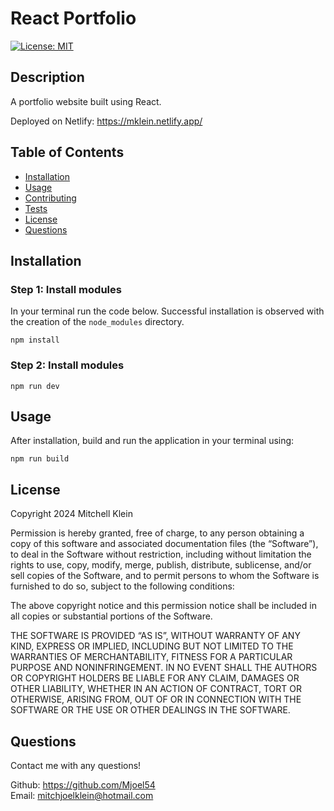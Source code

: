 # React Portfolio

[![License: MIT](https://img.shields.io/badge/License-MIT-yellow.svg)](https://opensource.org/licenses/MIT)

## Description

A portfolio website built using React.

Deployed on Netlify: https://mklein.netlify.app/

## Table of Contents

- [Installation](#installation)
- [Usage](#usage)
- [Contributing](#contributing)
- [Tests](#tests)
- [License](#license)
- [Questions](#questions)

## Installation

### Step 1: Install modules

In your terminal run the code below. Successful installation is observed with the creation of the `node_modules` directory.

```
npm install
```

### Step 2: Install modules

```
npm run dev
```

## Usage

After installation, build and run the application in your terminal using:

```
npm run build
```

## License

Copyright 2024 Mitchell Klein

Permission is hereby granted, free of charge, to any person obtaining a copy of this software and associated documentation files (the “Software”), to deal in the Software without restriction, including without limitation the rights to use, copy, modify, merge, publish, distribute, sublicense, and/or sell copies of the Software, and to permit persons to whom the Software is furnished to do so, subject to the following conditions:

The above copyright notice and this permission notice shall be included in all copies or substantial portions of the Software.

THE SOFTWARE IS PROVIDED “AS IS”, WITHOUT WARRANTY OF ANY KIND, EXPRESS OR IMPLIED, INCLUDING BUT NOT LIMITED TO THE WARRANTIES OF MERCHANTABILITY, FITNESS FOR A PARTICULAR PURPOSE AND NONINFRINGEMENT. IN NO EVENT SHALL THE AUTHORS OR COPYRIGHT HOLDERS BE LIABLE FOR ANY CLAIM, DAMAGES OR OTHER LIABILITY, WHETHER IN AN ACTION OF CONTRACT, TORT OR OTHERWISE, ARISING FROM, OUT OF OR IN CONNECTION WITH THE SOFTWARE OR THE USE OR OTHER DEALINGS IN THE SOFTWARE.

## Questions

Contact me with any questions!

Github: https://github.com/Mjoel54  
Email: mitchjoelklein@hotmail.com
